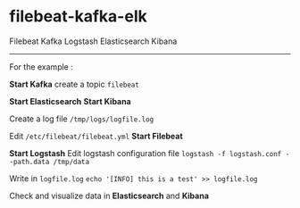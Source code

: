 # filebeat-kafka-elk
Filebeat Kafka Logstash Elasticsearch Kibana

---

For the example :

__Start Kafka__
create a topic `filebeat`

__Start Elasticsearch__
__Start Kibana__

Create a log file `/tmp/logs/logfile.log`

Edit `/etc/filebeat/filebeat.yml`
__Start Filebeat__

__Start Logstash__
Edit logstash configuration file
`logstash -f logstash.conf --path.data /tmp/data`

Write in `logfile.log`
`echo '[INFO] this is a test' >> logfile.log`

Check and visualize data in __Elasticsearch__ and __Kibana__
